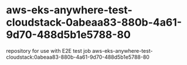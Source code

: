 # aws-eks-anywhere-test-cloudstack-0abeaa83-880b-4a61-9d70-488d5b1e5788-80
repository for use with E2E test job aws-eks-anywhere-test-cloudstack:0abeaa83-880b-4a61-9d70-488d5b1e5788-80
